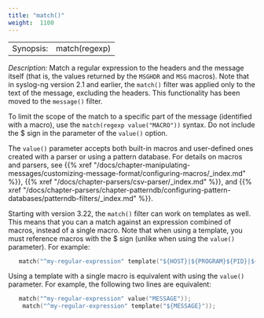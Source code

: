 ```yaml
---
title: "match()"
weight:  1100
---
```

<!-- DISCLAIMER: This file is based on the syslog-ng Open Source Edition documentation https://github.com/balabit/syslog-ng-ose-guides/commit/2f4a52ee61d1ea9ad27cb4f3168b95408fddfdf2 and is used under the terms of The syslog-ng Open Source Edition Documentation License. The file has been modified by Axoflow. -->

|           |                                                                                 |
| --------- | ------------------------------------------------------------------------------- |
| Synopsis: | match(regexp) | match(regexp value("MACRO")) | match(regexp template("MACROS")) |

*Description:* Match a regular expression to the headers and the message itself (that is, the values returned by the `MSGHDR` and `MSG` macros). Note that in syslog-ng version 2.1 and earlier, the `match()` filter was applied only to the text of the message, excluding the headers. This functionality has been moved to the `message()` filter.

To limit the scope of the match to a specific part of the message (identified with a macro), use the `match(regexp value("MACRO"))` syntax. Do not include the $ sign in the parameter of the `value()` option.

The `value()` parameter accepts both built-in macros and user-defined ones created with a parser or using a pattern database. For details on macros and parsers, see {{% xref "/docs/chapter-manipulating-messages/customizing-message-format/configuring-macros/_index.md" %}}, {{% xref "/docs/chapter-parsers/csv-parser/_index.md" %}}, and {{% xref "/docs/chapter-parsers/chapter-patterndb/configuring-pattern-databases/patterndb-filters/_index.md" %}}.

Starting with version 3.22, the `match()` filter can work on templates as well. This means that you can a match against an expression combined of macros, instead of a single macro. Note that when using a template, you must reference macros with the $ sign (unlike when using the `value()` parameter). For example:

```c
   match("^my-regular-expression" template("${HOST}|${PROGRAM}${PID}|${MESSAGE}"));
```

Using a template with a single macro is equivalent with using the `value()` parameter. For example, the following two lines are equivalent:

```c
   match("^my-regular-expression" value("MESSAGE"));
    match("^my-regular-expression" template("${MESSAGE}"));
```
